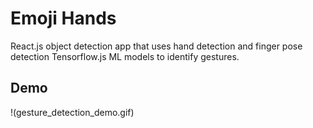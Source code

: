 # Emoji Hands
React.js object detection app that uses hand detection and finger pose detection Tensorflow.js ML models to identify gestures.

## Demo
!(gesture_detection_demo.gif)
